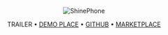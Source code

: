 <div align="center">

![ShinePhone](https://github.com/user-attachments/assets/ed629da8-ee89-48b9-8d17-6c6348492b96)

TRAILER • [DEMO PLACE](https://www.roblox.com/games/18895967110) • [GITHUB](https://github.com/rblxmotion/RoPhone) • [MARKETPLACE](https://create.roblox.com/store/asset/130170677520739)

</div>
